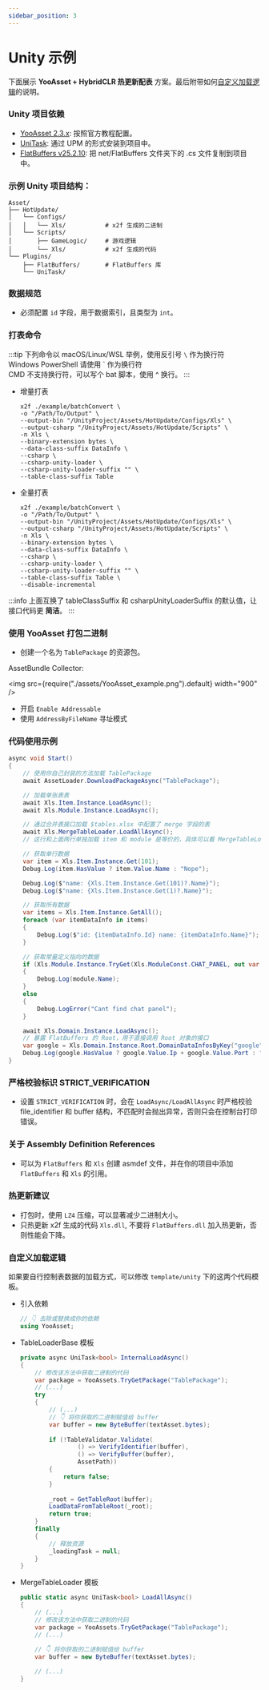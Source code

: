 ```yaml
---
sidebar_position: 3
---
```


# Unity 示例

下面展示 **YooAsset + HybridCLR 热更新配表** 方案。最后附带如何[自定义加载逻辑](#自定义加载逻辑)的说明。

### Unity 项目依赖

- [YooAsset 2.3.x](https://www.yooasset.com/): 按照官方教程配置。
- [UniTask](https://github.com/Cysharp/UniTask/releases): 通过 UPM 的形式安装到项目中。
- [FlatBuffers v25.2.10](https://github.com/google/flatbuffers/tree/master/net/FlatBuffers): 把 net/FlatBuffers 文件夹下的 .cs 文件复制到项目中。

### 示例 Unity 项目结构：

```
Asset/
├── HotUpdate/       
│   └── Configs/        
│   │   └── Xls/           # x2f 生成的二进制     
│   └── Scripts/
│       ├── GameLogic/     # 游戏逻辑
│       └── Xls/           # x2f 生成的代码
└── Plugins/        
    ├── FlatBuffers/       # FlatBuffers 库
    └── UniTask/     
```

### 数据规范

- 必须配置 `id` 字段，用于数据索引，且类型为 `int`。

### 打表命令

:::tip
下列命令以 macOS/Linux/WSL 举例，使用反引号 `\` 作为换行符  
Windows PowerShell 请使用 \` 作为换行符  
CMD 不支持换行符，可以写个 bat 脚本，使用 ^ 换行。
:::

- 增量打表

    ```shell
    x2f ./example/batchConvert \
    -o "/Path/To/Output" \
    --output-bin "/UnityProject/Assets/HotUpdate/Configs/Xls" \ 
    --output-csharp "/UnityProject/Assets/HotUpdate/Scripts" \
    -n Xls \
    --binary-extension bytes \ 
    --data-class-suffix DataInfo \
    --csharp \
    --csharp-unity-loader \
    --csharp-unity-loader-suffix "" \
    --table-class-suffix Table
    ```

- 全量打表

    ```shell
    x2f ./example/batchConvert \
    -o "/Path/To/Output" \
    --output-bin "/UnityProject/Assets/HotUpdate/Configs/Xls" \ 
    --output-csharp "/UnityProject/Assets/HotUpdate/Scripts" \
    -n Xls \
    --binary-extension bytes \ 
    --data-class-suffix DataInfo \
    --csharp \
    --csharp-unity-loader \
    --csharp-unity-loader-suffix "" \
    --table-class-suffix Table \
    --disable-incremental
    ```

:::info
上面互换了 tableClassSuffix 和 csharpUnityLoaderSuffix 的默认值，让接口代码更 **简洁**。
:::

### 使用 YooAsset 打包二进制

- 创建一个名为 `TablePackage` 的资源包。

AssetBundle Collector:

<img src={require("./assets/YooAsset_example.png").default}  width="900" />

- 开启 `Enable Addressable`
- 使用 `AddressByFileName` 寻址模式

### 代码使用示例

```csharp
async void Start()
{
    // 使用你自己封装的方法加载 TablePackage
    await AssetLoader.DownloadPackageAsync("TablePackage");

    // 加载单张表表
    await Xls.Item.Instance.LoadAsync();
    await Xls.Module.Instance.LoadAsync();

    // 通过合并表接口加载 $tables.xlsx 中配置了 merge 字段的表
    await Xls.MergeTableLoader.LoadAllAsync();  
    // 这行和上面两行单独加载 item 和 module 是等价的，具体可以看 MergeTableLoader.cs 中的实现

    // 获取单行数据
    var item = Xls.Item.Instance.Get(101);
    Debug.Log(item.HasValue ? item.Value.Name : "Nope");

    Debug.Log($"name: {Xls.Item.Instance.Get(101)?.Name}");
    Debug.Log($"name: {Xls.Item.Instance.Get(1)?.Name}");

    // 获取所有数据
    var items = Xls.Item.Instance.GetAll();
    foreach (var itemDataInfo in items)
    {
        Debug.Log($"id: {itemDataInfo.Id} name: {itemDataInfo.Name}");
    }

    // 获取常量定义指向的数据
    if (Xls.Module.Instance.TryGet(Xls.ModuleConst.CHAT_PANEL, out var module))
    {
        Debug.Log(module.Name);
    }
    else
    {
        Debug.LogError("Cant find chat panel");
    }

    await Xls.Domain.Instance.LoadAsync();
    // 暴露 FlatBuffers 的 Root，用于直接调用 Root 对象的接口
    var google = Xls.Domain.Instance.Root.DomainDataInfosByKey("google");
    Debug.Log(google.HasValue ? google.Value.Ip + google.Value.Port : "Nope");
}
```

### 严格校验标识 STRICT_VERIFICATION

- 设置 `STRICT_VERIFICATION` 时，会在 `LoadAsync/LoadAllAsync` 时严格校验 file_identifier 和 buffer 结构，不匹配时会抛出异常，否则只会在控制台打印错误。

### 关于 Assembly Definition References

- 可以为 `FlatBuffers` 和 `Xls` 创建 asmdef 文件，并在你的项目中添加 `FlatBuffers` 和 `Xls` 的引用。

### 热更新建议

- 打包时，使用 `LZ4` 压缩，可以显著减少二进制大小。
- 只热更新 x2f 生成的代码 `Xls.dll`, 不要将 `FlatBuffers.dll` 加入热更新，否则性能会下降。

### 自定义加载逻辑

如果要自行控制表数据的加载方式，可以修改 `template/unity` 下的这两个代码模板。

- 引入依赖

    ```csharp
    // 👇 去除或替换成你的依赖
    using YooAsset;
    ```

- TableLoaderBase 模板

    ```csharp title="template/unity/unityTableLoaderBaseTemplate.cs"
    private async UniTask<bool> InternalLoadAsync()
    {
        // 修改该方法中获取二进制的代码
        var package = YooAssets.TryGetPackage("TablePackage");
        // (...)
        try
        {
            // (...) 
            // 👇 将你获取的二进制赋值给 buffer
            var buffer = new ByteBuffer(textAsset.bytes);
        
            if (!TableValidator.Validate(
                    () => VerifyIdentifier(buffer),
                    () => VerifyBuffer(buffer),
                    AssetPath))
            {
                return false;
            }
        
            _root = GetTableRoot(buffer);
            LoadDataFromTableRoot(_root);
            return true;
        }
        finally
        {
            // 释放资源
            _loadingTask = null;
        }
    }
    ```

- MergeTableLoader 模板

    ```csharp title="template/unity/unityMergeTableTemplate.cs"
    public static async UniTask<bool> LoadAllAsync()
    {   
        // (...)
        // 修改该方法中获取二进制的代码
        var package = YooAssets.TryGetPackage("TablePackage");
        // (...)
        
        // 👇 将你获取的二进制赋值给 buffer
        var buffer = new ByteBuffer(textAsset.bytes);

        // (...)
    }
    ```
